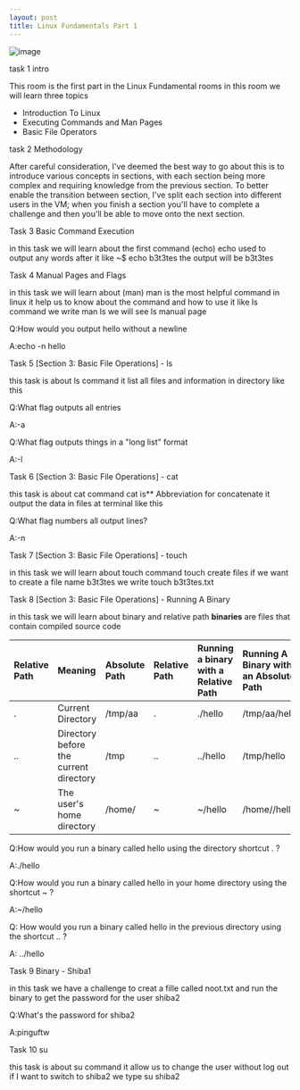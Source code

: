 ```yaml
---
layout: post
title: Linux Fundamentals Part 1
---
```

![image](/assets/images/avatar-icon.png)

task 1 intro

This room is the first part in the Linux Fundamental rooms in this room we will learn three topics

- Introduction To Linux
- Executing Commands and Man Pages
- Basic File Operators

task 2 Methodology


After careful consideration, I've deemed the best way to go about this is to introduce various concepts in sections, with each section being more complex and requiring knowledge from the previous section. To better enable the transition between section, I've split each section into different users in the VM; when you finish a section you'll have to complete a challenge and then you'll be able to move onto the next section.

Task 3 Basic Command Execution

in this task we will learn about the first command (echo) echo used to output any words after it like ~$ echo b3t3tes  the output will be b3t3tes



Task 4 Manual Pages and Flags

in this task we will learn about (man) man is the most helpful command in linux it help us to know about the command and how to use it like ls command we write man ls we will see ls manual page



Q:How would you output hello without a newline

A:echo -n hello




Task 5 [Section 3: Basic File Operations] - ls

this task is about ls command it list all files and information in directory like this



Q:What flag outputs all entries

A:-a

Q:What flag outputs things in a "long list" format

A:-l


Task 6 [Section 3: Basic File Operations] - cat

this task is about cat command cat is** Abbreviation for concatenate it output the data in files at terminal like this



Q:What flag numbers all output lines?

A:-n




Task 7 [Section 3: Basic File Operations] - touch

in this task we will learn about touch command touch create files if we want to create a file name b3t3tes we write touch b3t3tes.txt  





Task 8 [Section 3: Basic File Operations] - Running A Binary

in this task we will learn about binary and relative path **binaries** are files that contain compiled source code


|Relative Path|Meaning|Absolute Path|Relative Path|Running a binary with a Relative Path|Running A Binary with an Absolute Path|
| :- | :- | :- | :- | :- | :- |
|.|Current Directory|/tmp/aa |.|./hello|/tmp/aa/hello|
|..|Directory before the current directory|/tmp|..|../hello|/tmp/hello|
|~|The user's home directory|/home/<current user>|~|~/hello|/home/<user>/hello|

Q:How would you run a binary called hello using the directory shortcut . ?

A:./hello

Q:How would you run a binary called hello in your home directory using the shortcut ~ ?

A:~/hello

Q: How would you run a binary called hello in the previous directory using the shortcut .. ?

A: ../hello



Task 9 Binary - Shiba1

in this task we have a challenge to creat a fille called noot.txt and run the binary to get the password for the user shiba2





Q:What's the password for shiba2

A:pinguftw


Task 10 su

this task is about su command it allow us to change the user without log out if I want to switch to shiba2 we type su shiba2


